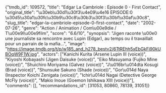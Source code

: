 {"tmdb_id": 109572, "title": "Edgar La Cambriole : Episode 0 - First Contact", "original_title": "\u30eb\u30d1\u30f3\u4e09\u4e16 EPISODE:0 \u30d5\u30a1\u30fc\u30b9\u30c8\u30b3\u30f3\u30bf\u30af\u30c8", "slug_title": "edgar-la-cambriole-episode-0-first-contact", "date": "2002-07-26", "genre": "Action / Animation / Com\u00e9die / T\u00e9l\u00e9film", "score": "6.6/10", "synopsis": "Jigen raconte \u00e0 une journaliste sa rencontre avec Lupin (Edgar), au temps ou il travaillait pour un parrain de la mafia...", "image": "https://image.tmdb.org/t/p/w185_and_h278_bestv2/6TtREhh5xEbGkFi90kUBOqW9F1W.jpg", "actors": ["Kanichi Kurita (Arsene Lupin III (voice))", "Kiyoshi Kobayashi (Jigen Daisuke (voice))", "Eiko Masuyama (Fujiko Mine (voice))", "Shuichiro Moriyama (Galvez (voice))", "J\u016br\u014dta Kosugi (Brad (voice))", "Shunsuke Sakuno (Shade (voice))", "Gor\u014d Naya (Inspector Koichi Zenigata (voice))", "Ichir\u014d Nagai (Detective George McFly (voice))", "Makio Inoue (Goemon Ishikawa XIII (voice))"], "comments": [], "recommandations_id": [31053, 80860, 78139, 31051]}